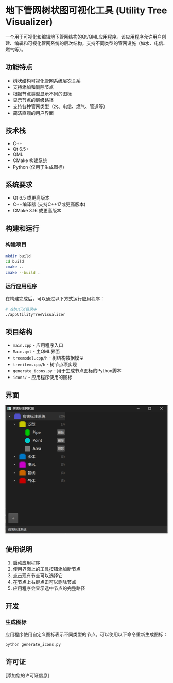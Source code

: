 # 地下管网树状图可视化工具 (Utility Tree Visualizer)

一个用于可视化和编辑地下管网结构的Qt/QML应用程序。该应用程序允许用户创建、编辑和可视化管网系统的层次结构，支持不同类型的管网设施（如水、电信、燃气等）。

## 功能特点

- 树状结构可视化管网系统层次关系
- 支持添加和删除节点
- 根据节点类型显示不同的图标
- 显示节点的层级路径
- 支持各种管网类型（水、电信、燃气、管道等）
- 简洁直观的用户界面

## 技术栈

- C++
- Qt 6.5+
- QML
- CMake 构建系统
- Python (仅用于生成图标)

## 系统要求

- Qt 6.5 或更高版本
- C++编译器 (支持C++17或更高版本)
- CMake 3.16 或更高版本

## 构建和运行

### 构建项目

```bash
mkdir build
cd build
cmake ..
cmake --build .
```

### 运行应用程序

在构建完成后，可以通过以下方式运行应用程序：

```bash
# 在build目录中
./appUtilityTreeVisualizer
```

## 项目结构

- `main.cpp` - 应用程序入口
- `Main.qml` - 主QML界面
- `treemodel.cpp/h` - 树结构数据模型
- `treeitem.cpp/h` - 树节点项实现
- `generate_icons.py` - 用于生成节点图标的Python脚本
- `icons/` - 应用程序使用的图标

## 界面

![image-20250318132435912](./assets/image-20250318132435912.png)

## 使用说明

1. 启动应用程序
2. 使用界面上的工具按钮添加新节点
3. 点击现有节点可以选择它
4. 在节点上右键点击可以删除节点
5. 应用程序会显示选中节点的完整路径

## 开发

### 生成图标

应用程序使用自定义图标表示不同类型的节点。可以使用以下命令重新生成图标：

```bash
python generate_icons.py
```

## 许可证

[添加您的许可证信息] 